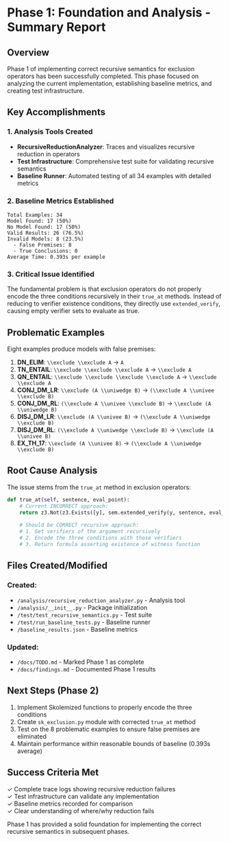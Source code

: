 # Phase 1: Foundation and Analysis - Summary Report

## Overview
Phase 1 of implementing correct recursive semantics for exclusion operators has been successfully completed. This phase focused on analyzing the current implementation, establishing baseline metrics, and creating test infrastructure.

## Key Accomplishments

### 1. Analysis Tools Created
- **RecursiveReductionAnalyzer**: Traces and visualizes recursive reduction in operators
- **Test Infrastructure**: Comprehensive test suite for validating recursive semantics
- **Baseline Runner**: Automated testing of all 34 examples with detailed metrics

### 2. Baseline Metrics Established
```
Total Examples: 34
Model Found: 17 (50%)
No Model Found: 17 (50%)
Valid Results: 26 (76.5%)
Invalid Models: 8 (23.5%)
  - False Premises: 8
  - True Conclusions: 0
Average Time: 0.393s per example
```

### 3. Critical Issue Identified
The fundamental problem is that exclusion operators do not properly encode the three conditions recursively in their `true_at` methods. Instead of reducing to verifier existence conditions, they directly use `extended_verify`, causing empty verifier sets to evaluate as true.

## Problematic Examples

Eight examples produce models with false premises:

1. **DN_ELIM**: `\\exclude \\exclude A` → `A`
2. **TN_ENTAIL**: `\\exclude \\exclude \\exclude A` → `\\exclude A`
3. **QN_ENTAIL**: `\\exclude \\exclude \\exclude \\exclude A` → `\\exclude \\exclude A`
4. **CONJ_DM_LR**: `\\exclude (A \\uniwedge B)` → `(\\exclude A \\univee \\exclude B)`
5. **CONJ_DM_RL**: `(\\exclude A \\univee \\exclude B)` → `\\exclude (A \\uniwedge B)`
6. **DISJ_DM_LR**: `\\exclude (A \\univee B)` → `(\\exclude A \\uniwedge \\exclude B)`
7. **DISJ_DM_RL**: `(\\exclude A \\uniwedge \\exclude B)` → `\\exclude (A \\univee B)`
8. **EX_TH_17**: `\\exclude (A \\univee B)` → `(\\exclude A \\uniwedge \\exclude B)`

## Root Cause Analysis

The issue stems from the `true_at` method in exclusion operators:

```python
def true_at(self, sentence, eval_point):
    # Current INCORRECT approach:
    return z3.Not(z3.Exists([y], sem.extended_verify(y, sentence, eval_point)))
    
    # Should be CORRECT recursive approach:
    # 1. Get verifiers of the argument recursively
    # 2. Encode the three conditions with those verifiers
    # 3. Return formula asserting existence of witness function
```

## Files Created/Modified

### Created:
- `/analysis/recursive_reduction_analyzer.py` - Analysis tool
- `/analysis/__init__.py` - Package initialization
- `/test/test_recursive_semantics.py` - Test suite
- `/test/run_baseline_tests.py` - Baseline runner
- `/baseline_results.json` - Baseline metrics

### Updated:
- `/docs/TODO.md` - Marked Phase 1 as complete
- `/docs/findings.md` - Documented Phase 1 results

## Next Steps (Phase 2)

1. Implement Skolemized functions to properly encode the three conditions
2. Create `sk_exclusion.py` module with corrected `true_at` method
3. Test on the 8 problematic examples to ensure false premises are eliminated
4. Maintain performance within reasonable bounds of baseline (0.393s average)

## Success Criteria Met

✓ Complete trace logs showing recursive reduction failures  
✓ Test infrastructure can validate any implementation  
✓ Baseline metrics recorded for comparison  
✓ Clear understanding of where/why reduction fails  

Phase 1 has provided a solid foundation for implementing the correct recursive semantics in subsequent phases.